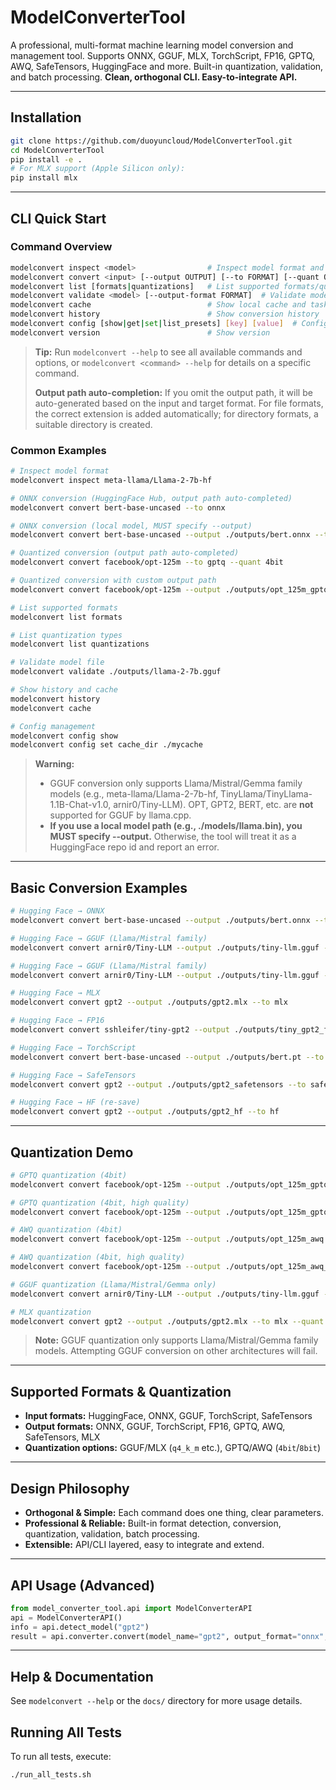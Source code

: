 # ModelConverterTool

A professional, multi-format machine learning model conversion and management tool. Supports ONNX, GGUF, MLX, TorchScript, FP16, GPTQ, AWQ, SafeTensors, HuggingFace and more. Built-in quantization, validation, and batch processing. **Clean, orthogonal CLI. Easy-to-integrate API.**

---

## Installation

```sh
git clone https://github.com/duoyuncloud/ModelConverterTool.git
cd ModelConverterTool
pip install -e .
# For MLX support (Apple Silicon only):
pip install mlx
```
---
## CLI Quick Start

### Command Overview

```sh
modelconvert inspect <model>                # Inspect model format and info
modelconvert convert <input> [--output OUTPUT] [--to FORMAT] [--quant QUANT] [--device cpu/cuda]  # Convert model
modelconvert list [formats|quantizations]   # List supported formats/quantization types
modelconvert validate <model> [--output-format FORMAT]  # Validate model or conversion feasibility
modelconvert cache                          # Show local cache and task status
modelconvert history                        # Show conversion history
modelconvert config [show|get|set|list_presets] [key] [value]  # Config management
modelconvert version                        # Show version
```

> **Tip:**
> Run `modelconvert --help` to see all available commands and options, or `modelconvert <command> --help` for details on a specific command.
> 
> **Output path auto-completion:**
> If you omit the output path, it will be auto-generated based on the input and target format. For file formats, the correct extension is added automatically; for directory formats, a suitable directory is created.

### Common Examples

```sh
# Inspect model format
modelconvert inspect meta-llama/Llama-2-7b-hf

# ONNX conversion (HuggingFace Hub, output path auto-completed)
modelconvert convert bert-base-uncased --to onnx

# ONNX conversion (local model, MUST specify --output)
modelconvert convert bert-base-uncased --output ./outputs/bert.onnx --to onnx

# Quantized conversion (output path auto-completed)
modelconvert convert facebook/opt-125m --to gptq --quant 4bit

# Quantized conversion with custom output path
modelconvert convert facebook/opt-125m --output ./outputs/opt_125m_gptq --to gptq --quant 4bit

# List supported formats
modelconvert list formats

# List quantization types
modelconvert list quantizations

# Validate model file
modelconvert validate ./outputs/llama-2-7b.gguf

# Show history and cache
modelconvert history
modelconvert cache

# Config management
modelconvert config show
modelconvert config set cache_dir ./mycache
```

> **Warning:**
> - GGUF conversion only supports Llama/Mistral/Gemma family models (e.g., meta-llama/Llama-2-7b-hf, TinyLlama/TinyLlama-1.1B-Chat-v1.0, arnir0/Tiny-LLM). OPT, GPT2, BERT, etc. are **not** supported for GGUF by llama.cpp.
> - **If you use a local model path (e.g., ./models/llama.bin), you MUST specify --output.** Otherwise, the tool will treat it as a HuggingFace repo id and report an error.

---

## Basic Conversion Examples

```sh
# Hugging Face → ONNX
modelconvert convert bert-base-uncased --output ./outputs/bert.onnx --to onnx

# Hugging Face → GGUF (Llama/Mistral family)
modelconvert convert arnir0/Tiny-LLM --output ./outputs/tiny-llm.gguf --to gguf

# Hugging Face → GGUF (Llama/Mistral family)
modelconvert convert arnir0/Tiny-LLM --output ./outputs/tiny-llm.gguf --to gguf

# Hugging Face → MLX
modelconvert convert gpt2 --output ./outputs/gpt2.mlx --to mlx

# Hugging Face → FP16
modelconvert convert sshleifer/tiny-gpt2 --output ./outputs/tiny_gpt2_fp16 --to fp16

# Hugging Face → TorchScript
modelconvert convert bert-base-uncased --output ./outputs/bert.pt --to torchscript

# Hugging Face → SafeTensors
modelconvert convert gpt2 --output ./outputs/gpt2_safetensors --to safetensors

# Hugging Face → HF (re-save)
modelconvert convert gpt2 --output ./outputs/gpt2_hf --to hf
```

---

## Quantization Demo

```sh
# GPTQ quantization (4bit)
modelconvert convert facebook/opt-125m --output ./outputs/opt_125m_gptq --to gptq --quant 4bit

# GPTQ quantization (4bit, high quality)
modelconvert convert facebook/opt-125m --output ./outputs/opt_125m_gptq_high_quality --to gptq --quant 4bit --use-large-calibration

# AWQ quantization (4bit)
modelconvert convert facebook/opt-125m --output ./outputs/opt_125m_awq --to awq --quant 4bit

# AWQ quantization (4bit, high quality)
modelconvert convert facebook/opt-125m --output ./outputs/opt_125m_awq_high_quality --to awq --quant 4bit --use-large-calibration

# GGUF quantization (Llama/Mistral/Gemma only)
modelconvert convert arnir0/Tiny-LLM --output ./outputs/tiny-llm.gguf --to gguf --quant q4_k_m

# MLX quantization
modelconvert convert gpt2 --output ./outputs/gpt2.mlx --to mlx --quant q4_k_m
```

> **Note:**
> GGUF quantization only supports Llama/Mistral/Gemma family models. Attempting GGUF conversion on other architectures will fail.

---

## Supported Formats & Quantization

- **Input formats:** HuggingFace, ONNX, GGUF, TorchScript, SafeTensors
- **Output formats:** ONNX, GGUF, TorchScript, FP16, GPTQ, AWQ, SafeTensors, MLX
- **Quantization options:** GGUF/MLX (`q4_k_m` etc.), GPTQ/AWQ (`4bit`/`8bit`)

---

## Design Philosophy

- **Orthogonal & Simple:** Each command does one thing, clear parameters.
- **Professional & Reliable:** Built-in format detection, conversion, quantization, validation, batch processing.
- **Extensible:** API/CLI layered, easy to integrate and extend.

---

## API Usage (Advanced)

```python
from model_converter_tool.api import ModelConverterAPI
api = ModelConverterAPI()
info = api.detect_model("gpt2")
result = api.converter.convert(model_name="gpt2", output_format="onnx", output_path="./gpt2.onnx")
```

---

## Help & Documentation

See `modelconvert --help` or the `docs/` directory for more usage details.

## Running All Tests

To run all tests, execute:

```bash
./run_all_tests.sh
```